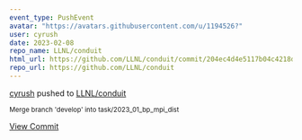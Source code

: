 ```yaml
---
event_type: PushEvent
avatar: "https://avatars.githubusercontent.com/u/1194526?"
user: cyrush
date: 2023-02-08
repo_name: LLNL/conduit
html_url: https://github.com/LLNL/conduit/commit/204ec4d4e5117b04c4218da4b1f36d8f96ec4ef8
repo_url: https://github.com/LLNL/conduit
---
```


<a href='https://github.com/cyrush' target='_blank'>cyrush</a> pushed to <a href='https://github.com/LLNL/conduit' target='_blank'>LLNL/conduit</a>

<small>Merge branch 'develop' into task/2023_01_bp_mpi_dist</small>

<a href='https://github.com/LLNL/conduit/commit/204ec4d4e5117b04c4218da4b1f36d8f96ec4ef8' target='_blank'>View Commit</a>